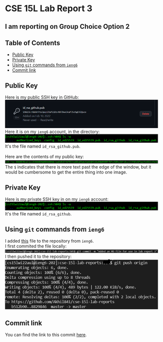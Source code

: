 # CSE 15L Lab Report 3
## I am reporting on Group Choice Option 2
## Table of Contents
- [Public Key](#public-key)
- [Private Key](#private-key)
- [Using `git` commands from `ieng6`](#using-git-commands-from-ieng6)
- [Commit link](#commit-link)
## Public Key
Here is my public SSH key in GitHub:<br>
![public SSH key in GitHub](lr3-github-public-key.png)
Here it is on my `ieng6` account, in the directory:
![public SSH key on ieng6](lr3-github-public-key-dir.png)<br>
It's the file named `id_rsa_github.pub`.<br><br>
Here are the contents of my public key:
![public SSH key on ieng6 contents](lr3-github-public-key-contents.png)<br>
The `$` indicates that there is more text past the edge of the window, but it would be cumbersome to get the entire thing into one image.
## Private Key
Here is my private SSH key in on my `ieng6` account:<br>
![public SSH key on ieng6](lr3-github-public-key-dir.png)<br>
It's the file named `id_rsa_github`.
## Using `git` commands from `ieng6`
I added [this](https://github.com/Akhil841/cse-15l-lab-reports/blob/master/reports/lr3-commited-from-ieng6.md) file to the repository from `ieng6`.<br>
I first commited the file locally:
![local commit of markdown file](lr3-github-commit-file.png)
I then pushed it to the repository:<br>
![pushing to repo](lr3-github-push-file.png)
## Commit link
You can find the link to this commit [here](https://github.com/Akhil841/cse-15l-lab-reports/commit/88298462d93364c533b1e27c5fdb49d2922c5a0c).
